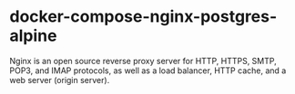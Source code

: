 # docker-compose-nginx-postgres-alpine

Nginx is an open source reverse proxy server for HTTP, HTTPS, SMTP, POP3, and IMAP protocols, as well as a load balancer, HTTP cache, and a web server (origin server).
